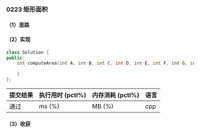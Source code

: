### 0223 矩形面积

#### （1）思路

#### （2）实现

```cpp
class Solution {
public:
    int computeArea(int A, int B, int C, int D, int E, int F, int G, int H) {

    }
};
```

| 提交结果 | 执行用时 (pctl%) | 内存消耗 (pctl%) | 语言 |
|:---------|:-----------------|:-----------------|:-----|
| 通过     |  ms (%)   |  MB (%)  | cpp  |

#### （3）收获
